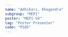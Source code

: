 ```yaml
---
name: "Adhikari, Khagendra"
subgroup: "MEPI"
poster: "MEPI-59"
tag: "Poster Presenter"
code: "PS05"
---
```

